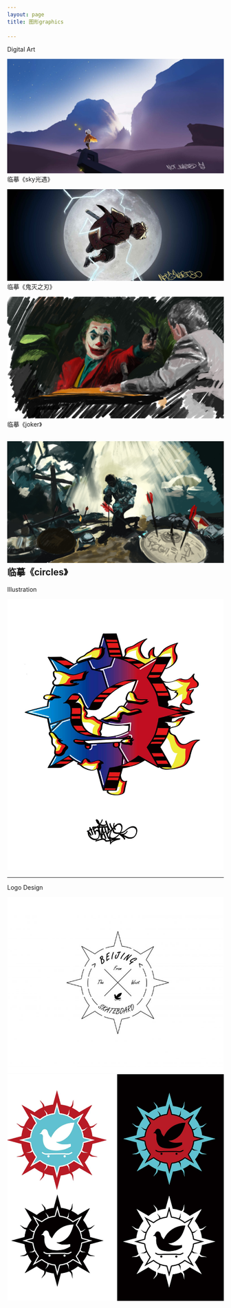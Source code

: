 ```yaml
---
layout: page
title: 图形graphics

---
```


Digital Art

![about](/images/pages/graphics/sky.jpg)
临摹《sky光遇》

![about](/images/pages/graphics/zenitsu.jpg)
临摹《鬼灭之刃》

![about](/images/pages/graphics/joker.jpg)
临摹《joker》

![about](/images/pages/graphics/4.jpg)
临摹《circles》
---

Illustration

![about](/images/pages/graphics/wotb.jpg)

---

Logo Design

![about](/images/pages/graphics/16_1.jpg)
![about](/images/pages/graphics/18_1.jpg)
